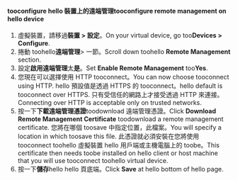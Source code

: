
#### <a name="tooconfigure-remote-management-on-hello-device"></a><span data-ttu-id="43845-101">tooconfigure hello 裝置上的遠端管理</span><span class="sxs-lookup"><span data-stu-id="43845-101">tooconfigure remote management on hello device</span></span>
1. <span data-ttu-id="43845-102">虛擬裝置，請移過**裝置 > 設定**。</span><span class="sxs-lookup"><span data-stu-id="43845-102">On your virtual device, go too**Devices > Configure**.</span></span>
2. <span data-ttu-id="43845-103">捲動 toohello**遠端管理**> 一節。</span><span class="sxs-lookup"><span data-stu-id="43845-103">Scroll down toohello **Remote Management** section.</span></span>
3. <span data-ttu-id="43845-104">設定**啟用遠端管理**太**是**。</span><span class="sxs-lookup"><span data-stu-id="43845-104">Set **Enable Remote Management** too**Yes**.</span></span>
4. <span data-ttu-id="43845-105">您現在可以選擇使用 HTTP tooconnect。</span><span class="sxs-lookup"><span data-stu-id="43845-105">You can now choose tooconnect using HTTP.</span></span> <span data-ttu-id="43845-106">hello 預設值是透過 HTTPS 的 tooconnect。</span><span class="sxs-lookup"><span data-stu-id="43845-106">hello default is tooconnect over HTTPS.</span></span> <span data-ttu-id="43845-107">只有受信任的網路上才接受透過 HTTP 來連接。</span><span class="sxs-lookup"><span data-stu-id="43845-107">Connecting over HTTP is acceptable only on trusted networks.</span></span>
5. <span data-ttu-id="43845-108">按一下**下載遠端管理憑證**toodownload 遠端管理憑證。</span><span class="sxs-lookup"><span data-stu-id="43845-108">Click **Download Remote Management Certificate** toodownload a remote management certificate.</span></span> <span data-ttu-id="43845-109">您將在哪個 toosave 中指定位置，此檔案。</span><span class="sxs-lookup"><span data-stu-id="43845-109">You will specify a location in which toosave this file.</span></span> <span data-ttu-id="43845-110">此憑證就必須安裝在您將使用 tooconnect toohello 虛擬裝置 hello 用戶端或主機電腦上的 toobe。</span><span class="sxs-lookup"><span data-stu-id="43845-110">This certificate then needs toobe installed on hello client or host machine that you will use tooconnect toohello virtual device.</span></span>
6. <span data-ttu-id="43845-111">按一下**儲存**hello hello 頁底端。</span><span class="sxs-lookup"><span data-stu-id="43845-111">Click **Save** at hello bottom of hello page.</span></span>

